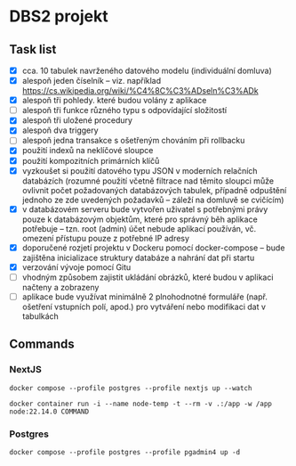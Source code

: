 # DBS2 projekt

## Task list

- [x] cca. 10 tabulek navrženého datového modelu (individuální domluva)
- [x] alespoň jeden číselník – viz. například https://cs.wikipedia.org/wiki/%C4%8C%C3%ADseln%C3%ADk
- [x] alespoň tři pohledy. které budou volány z aplikace
- [ ] alespoň tři funkce různého typu s odpovídající složitostí
- [x] alespoň tři uložené procedury
- [x] alespoň dva triggery
- [ ] alespoň jedna transakce s ošetřeným chováním při rollbacku
- [x] použití indexů na neklíčové sloupce
- [x] použití kompozitních primárních klíčů
- [x] vyzkoušet si použití datového typu JSON v moderních relačních databázích (rozumné použití včetně filtrace nad těmito sloupci může ovlivnit počet požadovaných databázových tabulek, případně odpuštění jednoho ze zde uvedených požadavků – záleží na domluvě se cvičícím)
- [x] v databázovém serveru bude vytvořen uživatel s potřebnými právy pouze k databázovým objektům, které pro správný běh aplikace potřebuje – tzn. root (admin) účet nebude aplikací používán, vč. omezení přístupu pouze z potřebné IP adresy
- [x] doporučené rozjetí projektu v Dockeru pomocí docker-compose – bude zajištěna inicializace struktury databáze a nahrání dat při startu
- [x] verzování vývoje pomocí Gitu
- [ ] vhodným způsobem zajistit ukládání obrázků, které budou v aplikaci načteny a zobrazeny
- [ ] aplikace bude využívat minimálně 2 plnohodnotné formuláře (např. ošetření vstupních polí, apod.) pro vytváření nebo modifikaci dat v tabulkách

## Commands

### NextJS

```
docker compose --profile postgres --profile nextjs up --watch
```

```
docker container run -i --name node-temp -t --rm -v .:/app -w /app node:22.14.0 COMMAND
```

### Postgres

```
docker compose --profile postgres --profile pgadmin4 up -d
```
